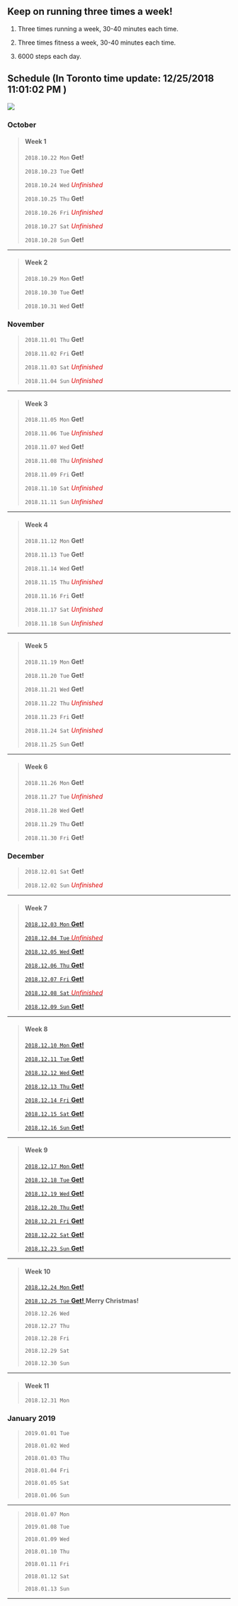 

## Keep on running three times a week!
1. Three times running a week, 30-40 minutes each time.

2. Three times fitness a week, 30-40 minutes each time.

3. 6000 steps each day. 

## Schedule (In Toronto time update: 12/25/2018 11:01:02 PM  )

![](https://www.hellostudy.com.tw/wp-content/uploads/2016/08/5670d229529fd.jpg)

### October



> #### Week 1
> 
> `2018.10.22 Mon` **Get!** 
> 
> `2018.10.23 Tue` **Get!**
> 
> `2018.10.24 Wed`  <font color="#dd0000">*Unfinished*</font><br /> 
> 
> `2018.10.25 Thu` **Get!**
> 
> `2018.10.26 Fri` <font color="#dd0000">*Unfinished*</font><br /> 
> 
> `2018.10.27 Sat` <font color="#dd0000">*Unfinished*</font><br /> 
> 
> `2018.10.28 Sun` **Get!**

----------



> #### Week 2
> `2018.10.29 Mon` **Get!**
> 
> `2018.10.30 Tue` **Get!**
> 
> `2018.10.31 Wed` **Get!**

### November

> `2018.11.01 Thu` **Get!**
> 
> `2018.11.02 Fri` **Get!**
> 
> `2018.11.03 Sat` <font color="#dd0000">*Unfinished*</font><br /> 
> 
> `2018.11.04 Sun` <font color="#dd0000">*Unfinished*</font><br /> 

----------



> #### Week 3
> 
> `2018.11.05 Mon` **Get!**
> 
> `2018.11.06 Tue` <font color="#dd0000">*Unfinished*</font><br /> 
> 
> `2018.11.07 Wed` **Get!**
> 
> `2018.11.08 Thu` <font color="#dd0000">*Unfinished*</font><br /> 
> 
> `2018.11.09 Fri` **Get!**
> 
> `2018.11.10 Sat` <font color="#dd0000">*Unfinished*</font><br />
> 
> `2018.11.11 Sun` <font color="#dd0000">*Unfinished*</font><br />

----------

> #### Week 4
> 
> `2018.11.12 Mon` **Get!**
> 
> `2018.11.13 Tue` **Get!**
> 
> `2018.11.14 Wed` **Get!**
> 
> `2018.11.15 Thu` <font color="#dd0000">*Unfinished*</font><br />
> 
> `2018.11.16 Fri` **Get!**
> 
> `2018.11.17 Sat` <font color="#dd0000">*Unfinished*</font><br />
> 
> `2018.11.18 Sun` <font color="#dd0000">*Unfinished*</font><br />

----------

> #### Week 5
> 
> `2018.11.19 Mon` **Get!**
> 
> `2018.11.20 Tue` **Get!**
> 
> `2018.11.21 Wed` **Get!**
> 
> `2018.11.22 Thu` <font color="#dd0000">*Unfinished*</font><br />
> 
> `2018.11.23 Fri` **Get!**
> 
> `2018.11.24 Sat` <font color="#dd0000">*Unfinished*</font><br />
> 
> `2018.11.25 Sun` **Get!**

----------

> #### Week 6
> 
> `2018.11.26 Mon` **Get!**
> 
> `2018.11.27 Tue` <font color="#dd0000">*Unfinished*</font><br />
> 
> `2018.11.28 Wed` **Get!**
> 
> `2018.11.29 Thu` **Get!**
> 
> `2018.11.30 Fri` **Get!**

### December

> `2018.12.01 Sat` **Get!**
> 
> `2018.12.02 Sun` <font color="#dd0000">*Unfinished*</font><br />



----------


> #### Week 7
> 
> [`2018.12.03 Mon` **Get!**](https://github.com/alexwang1116/Running/blob/master/2018.12.3%20program%20done.md)
> 
> [`2018.12.04 Tue` <font color="#dd0000">*Unfinished*</font><br />](https://github.com/alexwang1116/Running/blob/master/2018.12.4%20program%20not%20done.md)
> 
> [`2018.12.05 Wed` **Get!**](https://github.com/alexwang1116/Running/blob/master/2018.12.5%20program%20done.md)
> 
> [`2018.12.06 Thu` **Get!**](https://github.com/alexwang1116/Running/blob/master/2018.12.06%20program%20done.md)
> 
> [`2018.12.07 Fri` **Get!**](https://github.com/alexwang1116/Running/blob/master/2018.12.07%20program%20done.md)
> 
> [`2018.12.08 Sat` <font color="#dd0000">*Unfinished*</font><br />](https://github.com/alexwang1116/Running/blob/master/2018.12.08%20program%20not%20done.md)
> 
> [`2018.12.09 Sun` **Get!**](https://github.com/alexwang1116/Running/blob/master/2018.12.09%20program%20done.md)

----------

> #### Week 8
> 
> [`2018.12.10 Mon` **Get!**](https://github.com/alexwang1116/Running/blob/master/2018.12.10%20program%20done.md)
> 
> [`2018.12.11 Tue` **Get!**](https://github.com/alexwang1116/Running/blob/master/2018.12.11%20program%20done.md) 
> 
> [`2018.12.12 Wed` **Get!**](https://github.com/alexwang1116/Running/blob/master/2018.12.12%20program%20done.md) 
> 
> [`2018.12.13 Thu` **Get!**](https://github.com/alexwang1116/Running/blob/master/2018.12.13%20program%20done.md) 
> 
> [`2018.12.14 Fri` **Get!**](https://github.com/alexwang1116/Running/blob/master/2018.12.14%20program%20done.md) 
> 
> [`2018.12.15 Sat` **Get!**](https://github.com/alexwang1116/Running/blob/master/2018.12.15%20program%20done.md) 
> 
> [`2018.12.16 Sun` **Get!**](https://github.com/alexwang1116/Running/blob/master/2018.12.16%20program%20done.md) 


----------

> #### Week 9
> 
> [`2018.12.17 Mon` **Get!**](https://github.com/alexwang1116/Running/blob/master/2018.12.17%20program%20done.md)
> 
> [`2018.12.18 Tue` **Get!**](https://github.com/alexwang1116/Running/blob/master/2018.12.18%20program%20done.md)
> 
> [`2018.12.19 Wed` **Get!**](https://github.com/alexwang1116/Running/blob/master/2018.12.19%20program%20done.md)
> 
> [`2018.12.20 Thu` **Get!** ](https://github.com/alexwang1116/Running/blob/master/2018.12.20%20program%20done.md)
> 
> [`2018.12.21 Fri` **Get!** ](https://github.com/alexwang1116/Running/blob/master/2018.12.21%20program%20done.md) 
> 
> [`2018.12.22 Sat` **Get!** ](https://github.com/alexwang1116/Running/blob/master/2018.12.22%20program%20done.md)
> 
> [ `2018.12.23 Sun` **Get!** ](https://github.com/alexwang1116/Running/blob/master/2018.12.23%20program%20done.md)


----------


> #### Week 10
> 
> [`2018.12.24 Mon` **Get!** ](https://github.com/alexwang1116/Running/blob/master/2018.12.24%20program%20done.md)
> 
> [`2018.12.25 Tue` **Get!** ](https://github.com/alexwang1116/Running/blob/master/2018.12.25%20program%20done.md) **Merry Christmas!**
> 
> `2018.12.26 Wed`
> 
> `2018.12.27 Thu` 
> 
> `2018.12.28 Fri` 
> 
> `2018.12.29 Sat` 
> 
> `2018.12.30 Sun`


----------

> #### Week 11
> 
> `2018.12.31 Mon`


### January 2019
 
> `2019.01.01 Tue` 
> 
> `2018.01.02 Wed`
> 
> `2018.01.03 Thu` 
> 
> `2018.01.04 Fri` 
> 
> `2018.01.05 Sat` 
> 
> `2018.01.06 Sun`


----------

> `2018.01.07 Mon`
> 
> `2019.01.08 Tue` 
> 
> `2018.01.09 Wed`
> 
> `2018.01.10 Thu` 
> 
> `2018.01.11 Fri` 
> 
> `2018.01.12 Sat` 
> 
> `2018.01.13 Sun`


----------



